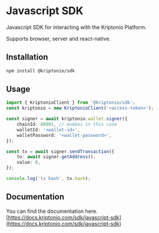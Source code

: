 # Javascript SDK

Javascript SDK for interacting with the Kriptonio Platform.

Supports browser, server and react-native.

## Installation

```bash
npm install @kriptonio/sdk
```

## Usage

```typescript
import { KriptonioClient } from '@kriptonio/sdk';
const kriptonio = new KriptonioClient('<access-token>');

const signer = await kriptonio.wallet.signer({
    chainId: 80001, // mumbai in this case
    walletId: '<wallet-id>',
    walletPassword: '<wallet-password>',
});

const tx = await signer.sendTransaction({
    to: await signer.getAddress(),
    value: 0,
});

console.log('tx hash', tx.hash);
```

## Documentation

You can find the documentation here. [https://docs.kriptonio.com/sdk/javascript-sdk](https://docs.kriptonio.com/sdk/javascript-sdk)
